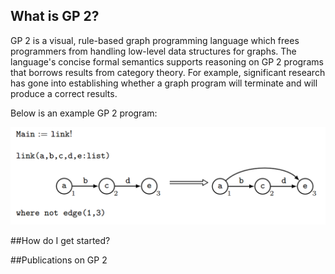 ## What is GP 2?

GP 2 is a visual, rule-based graph programming language which frees programmers from handling low-level data structures for graphs. 
The language's concise formal semantics supports reasoning on GP 2 programs that borrows results from category theory. For example, significant research has 
gone into establishing whether a graph program will terminate and will produce a correct results. 

Below is an example GP 2 program:

![alt text](/images/link.png "A program for computing the transitive closure of a graph.")

##How do I get started?

##Publications on GP 2

